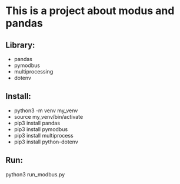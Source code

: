 # This is a project about modus and pandas

## Library:
- pandas
- pymodbus
- multiprocessing
- dotenv

## Install:
- python3 -m venv my_venv
- source my_venv/bin/activate
- pip3 install pandas
- pip3 install pymodbus
- pip3 install multiprocess
- pip3 install python-dotenv

## Run:
python3 run_modbus.py